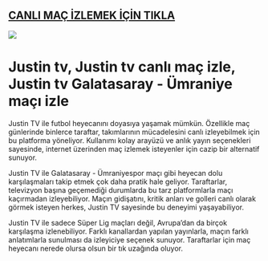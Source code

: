 ## <a href="https://kslnk.com/canliizle">CANLI MAÇ İZLEMEK İÇİN TIKLA</a>

<a hreF="https://kslnk.com/canliizle"><img src="https://i.ibb.co/zW0dfbfw/image.png"></a>

# Justin tv, Justin tv canlı maç izle, Justin tv Galatasaray - Ümraniye maçı izle

Justin TV ile futbol heyecanını doyasıya yaşamak mümkün. Özellikle maç günlerinde binlerce taraftar, takımlarının mücadelesini canlı izleyebilmek için bu platforma yöneliyor. Kullanımı kolay arayüzü ve anlık yayın seçenekleri sayesinde, internet üzerinden maç izlemek isteyenler için cazip bir alternatif sunuyor.

Justin TV ile Galatasaray - Ümraniyespor maçı gibi heyecan dolu karşılaşmaları takip etmek çok daha pratik hale geliyor. Taraftarlar, televizyon başına geçemediği durumlarda bu tarz platformlarla maçı kaçırmadan izleyebiliyor. Maçın gidişatını, kritik anları ve golleri canlı olarak görmek isteyen herkes, Justin TV sayesinde bu deneyimi yaşayabiliyor.

Justin TV ile sadece Süper Lig maçları değil, Avrupa’dan da birçok karşılaşma izlenebiliyor. Farklı kanallardan yapılan yayınlarla, maçın farklı anlatımlarla sunulması da izleyiciye seçenek sunuyor. Taraftarlar için maç heyecanı nerede olursa olsun bir tık uzağında oluyor.
